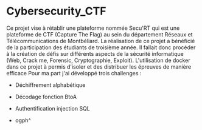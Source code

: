 # Cybersecurity_CTF
Ce projet vise à rétablir une plateforme nommée Secu'RT qui est une plateforme de CTF (Capture The Flag) au sein du département Réseaux et Télécommunications de Montbéliard. 
La réalisation de ce projet a bénéficié de la participation des étudiants de troisième année. 
Il fallait donc procéder à la création de défis sur différents aspects de la sécurité informatique (Web, Crack me, Forensic, Cryptographie, Exploit).
L'utilisation de docker dans ce projet à permis d'isoler et des distribuer les épreuves de manière efficace
Pour ma part j'ai développé trois challenges :
- Déchiffrement alphabétique
- Décodage fonction BtoA
- Authentification injection SQL

- ogph^
